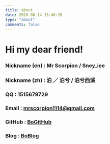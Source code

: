 ```yaml
---
title: about
date: 2016-08-14 15:46:26
type: "about"
comments: false
---
```


# Hi my dear friend!      


    
### Nickname (en) : Mr Scorpion / Sney_iee  
### Nickname (zh) :  泊 ／  泊兮  / 泊兮西溪  
### QQ     : 1515679729  
### Email  : mrscorpion1114@gmail.com  
### GitHub : [BoGitHub](https://github.com/mrscorpion?tab=repositories)  
### Blog   : [BoBlog](http://mrscorpion.github.io)  
